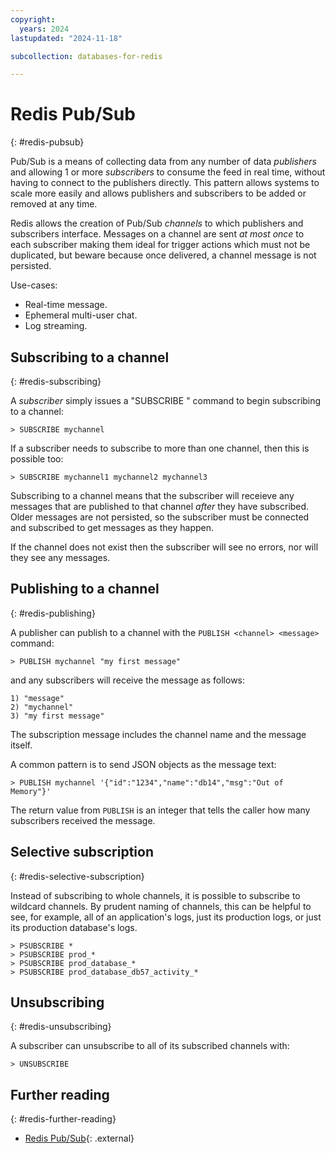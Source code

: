```yaml
---
copyright:
  years: 2024
lastupdated: "2024-11-18"

subcollection: databases-for-redis

---
```


# Redis Pub/Sub
{: #redis-pubsub}

Pub/Sub is a means of collecting data from any number of data _publishers_ and allowing 1 or more _subscribers_ to consume the feed in real time, without having to connect to the publishers directly. This pattern allows systems to scale more easily and allows publishers and subscribers to be added or removed at any time.

Redis allows the creation of Pub/Sub _channels_ to which publishers and subscribers interface. Messages on a channel are sent _at most once_ to each subscriber making them ideal for trigger actions which must not be duplicated, but beware because once delivered, a channel message is not persisted.

Use-cases:

- Real-time message.
- Ephemeral multi-user chat.
- Log streaming.

## Subscribing to a channel
{: #redis-subscribing}

A _subscriber_ simply issues a "SUBSCRIBE <channel>" command to begin subscribing to a channel:

```redis
> SUBSCRIBE mychannel
```

If a subscriber needs to subscribe to more than one channel, then this is possible too:

```redis
> SUBSCRIBE mychannel1 mychannel2 mychannel3
```

Subscribing to a channel means that the subscriber will receieve any messages that are published to that channel _after_ they have subscribed. Older messages are not persisted, so the subscriber must be connected and subscribed to get messages as they happen.

If the channel does not exist then the subscriber will see no errors, nor will they see any messages.

## Publishing to a channel
{: #redis-publishing}

A publisher can publish to a channel with the `PUBLISH <channel> <message>` command:

```redis
> PUBLISH mychannel "my first message"
```

and any subscribers will receive the message as follows:

```redis
1) "message"
2) "mychannel"
3) "my first message"
```

The subscription message includes the channel name and the message itself.

A common pattern is to send JSON objects as the message text:

```redis
> PUBLISH mychannel '{"id":"1234","name":"db14","msg":"Out of Memory"}'
```

The return value from `PUBLISH` is an integer that tells the caller how many subscribers received the message.

## Selective subscription
{: #redis-selective-subscription}

Instead of subscribing to whole channels, it is possible to subscribe to wildcard channels. By prudent naming of channels, this can be helpful to see, for example, all of an application's logs, just its production logs, or just its production database's logs.

```redis
> PSUBSCRIBE *
> PSUBSCRIBE prod_*
> PSUBSCRIBE prod_database_*
> PSUBSCRIBE prod_database_db57_activity_*
```

## Unsubscribing
{: #redis-unsubscribing}

A subscriber can unsubscribe to all of its subscribed channels with:

```redis
> UNSUBSCRIBE
```

## Further reading
{: #redis-further-reading}

- [Redis Pub/Sub](https://redis.io/docs/latest/develop/interact/pubsub/){: .external}
  
